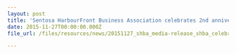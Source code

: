 ```yaml
---
layout: post
title: 'Sentosa HarbourFront Business Association celebrates 2nd anniversary and rings in the merry season with precinct-wide Christmas offerings'
date: 2015-11-27T00:00:00.000Z
file_url: /files/resources/news/20151127_shba_media-release_shba_celebrates_2nd_anniversary_and_rings_in_christmas.pdf

---
```

